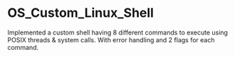 # OS_Custom_Linux_Shell
Implemented a custom shell having 8 different commands to execute using POSIX threads &amp; system calls. With error handling and 2 flags for each command.
